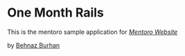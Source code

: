 # One Month Rails

This is the mentoro sample application for [*Mentoro Website*](http://mentoro.com)


by [Behnaz Burhan](http://senigiro.tumblr.com)